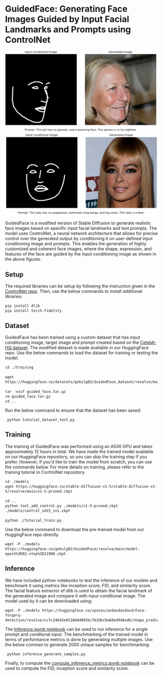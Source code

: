 # GuidedFace: Generating Face Images Guided by Input Facial Landmarks and Prompts using ControlNet

![Sample 1](assets/sample1.jpg)
![Sample 2](assets/sample2.jpg)

GuidedFace is a modified version of Stable Diffusion to generate realistic face images based on specific input facial landmarks and text prompts. The model uses ControlNet, a neural network architecture that allows for precise control over the generated output by conditioning it on user-defined input conditioning image and prompts. This enables the generation of highly customized and coherent face images, where the shape, expression, and features of the face are guided by the input conditioning image as shown in the above figures.


## Setup
The required libraries can be setup by following the instruction given in the [ControlNet repo](https://github.com/lllyasviel/ControlNet/tree/main). Then, use the below commands to install additional libraries:
```
pip install dlib
pip install torch-fidelity
```


## Dataset

GuidedFace has been trained using a custom dataset that has input conditioning image, target image and prompt created based on the [CelebA-HQ dataset](https://mmlab.ie.cuhk.edu.hk/projects/CelebA/CelebA_Dialog.html). The modified dataset is made available in our HuggingFace repo. Use the below commands to load the dataset for training or testing the model.

```
cd ./training

wget https://huggingface.co/datasets/gokulg02/GuidedFace_dataset/resolve/main/guided_face.tar.gz

tar -xvzf guided_face.tar.gz  
rm guided_face.tar.gz 
cd ..
```

Run the below command to ensure that the dataset has been saved:
```
 python tutorial_dataset_test.py
 ``` 


## Training

The training of GuidedFace was performed using an A500 GPU and takes approximately 12 hours in total. We have made the trained model available on our HuggingFace repository, so you can skip the training step if you prefer. However, if you'd like to train the model from scratch, you can use the commands below. For more details on training, please refer to the training tutorial in ControlNet repository.

```
cd ./models
wget https://huggingface.co/stable-diffusion-v1-5/stable-diffusion-v1-5/resolve/main/v1-5-pruned.ckpt

cd ..
python tool_add_control.py ./models/v1-5-pruned.ckpt ./models/control_sd15_ini.ckpt

python ./tutorial_train.py 
```

Use the below command to download the pre-trained model from our HuggingFace repo directly.

```
wget -P ./models https://huggingface.co/gokulg02/GuidedFace/resolve/main/model-epoch%3D02-step%3D21900.ckpt
```

## Inference

We have included python notebooks to test the inference of our models and benchmark it using metrics like inception score, FID, and similarity score. The facial feature extractor of dlib is used to obtain the facial landmark of the generated image and compare it with input conditional image. The model used by it can be downloaded using:

```
wget -P ./models https://huggingface.co/spaces/asdasdasdasd/Face-forgery-detection/resolve/ccfc24642e0210d4d885bc7b3dbc9a68ed948ad6/shape_predictor_68_face_landmarks.dat
```

The [Inference.ipynb notebook](https://github.com/gokulg02/GuidedFace/blob/main/Inference.ipynb) can be used to run inference for a single prompt and conditonal input. The benchmarking of the trained model in terms of performance metrics is done by generating multiple images. Use the below comman to generate 2000 unique samples for benchmarking:

```
 python inference_generate_samples.py
```
Finally, to compute the [compute_inference_metrics.ipynb notebook](https://github.com/gokulg02/GuidedFace/blob/main/compute_inference_metrics.ipynb) can be used to compute the FID, inception score and similarity score. 